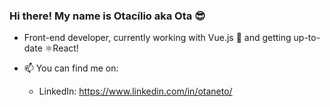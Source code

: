 ### Hi there! My name is Otacílio aka Ota 😎

- Front-end developer, currently working with Vue.js 💚 and getting up-to-date ⚛React!

- 📫 You can find me on:
  - LinkedIn: https://www.linkedin.com/in/otaneto/

